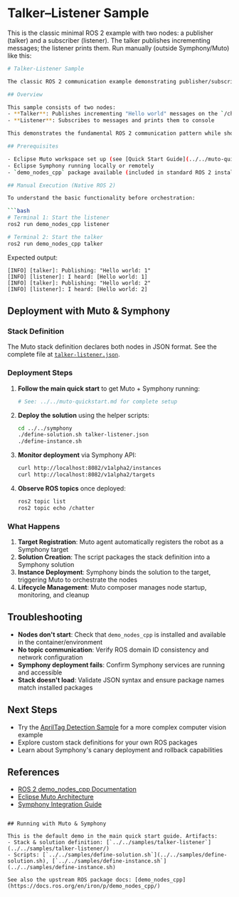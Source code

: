 
# Talker–Listener Sample

This is the classic minimal ROS 2 example with two nodes: a publisher (talker) and a subscriber (listener). The talker publishes incrementing messages; the listener prints them.
Run manually (outside Symphony/Muto) like this:

```bash
# Talker-Listener Sample

The classic ROS 2 communication example demonstrating publisher/subscriber pattern using Eclipse Muto orchestration and Eclipse Symphony fleet management.

## Overview

This sample consists of two nodes:
- **Talker**: Publishes incrementing "Hello world" messages on the `/chatter` topic
- **Listener**: Subscribes to messages and prints them to console

This demonstrates the fundamental ROS 2 communication pattern while showcasing how Muto can orchestrate node lifecycle and Symphony can manage deployment across robot fleets.

## Prerequisites

- Eclipse Muto workspace set up (see [Quick Start Guide](../../muto-quickstart.md))
- Eclipse Symphony running locally or remotely
- `demo_nodes_cpp` package available (included in standard ROS 2 installations)

## Manual Execution (Native ROS 2)

To understand the basic functionality before orchestration:

```bash
# Terminal 1: Start the listener
ros2 run demo_nodes_cpp listener

# Terminal 2: Start the talker  
ros2 run demo_nodes_cpp talker
```

Expected output:
```
[INFO] [talker]: Publishing: "Hello world: 1"
[INFO] [listener]: I heard: [Hello world: 1] 
[INFO] [talker]: Publishing: "Hello world: 2"
[INFO] [listener]: I heard: [Hello world: 2] 
```

## Deployment with Muto & Symphony

### Stack Definition

The Muto stack definition declares both nodes in JSON format. See the complete file at [`talker-listener.json`](../../symphony/talker-listener.json).

### Deployment Steps

1. **Follow the main quick start** to get Muto + Symphony running:
   ```bash
   # See: ../../muto-quickstart.md for complete setup
   ```

2. **Deploy the solution** using the helper scripts:
   ```bash
   cd ../../symphony
   ./define-solution.sh talker-listener.json
   ./define-instance.sh
   ```

3. **Monitor deployment** via Symphony API:
   ```bash
   curl http://localhost:8082/v1alpha2/instances
   curl http://localhost:8082/v1alpha2/targets
   ```

4. **Observe ROS topics** once deployed:
   ```bash
   ros2 topic list
   ros2 topic echo /chatter
   ```

### What Happens

1. **Target Registration**: Muto agent automatically registers the robot as a Symphony target
2. **Solution Creation**: The script packages the stack definition into a Symphony solution  
3. **Instance Deployment**: Symphony binds the solution to the target, triggering Muto to orchestrate the nodes
4. **Lifecycle Management**: Muto composer manages node startup, monitoring, and cleanup

## Troubleshooting

- **Nodes don't start**: Check that `demo_nodes_cpp` is installed and available in the container/environment
- **No topic communication**: Verify ROS domain ID consistency and network configuration
- **Symphony deployment fails**: Confirm Symphony services are running and accessible
- **Stack doesn't load**: Validate JSON syntax and ensure package names match installed packages

## Next Steps

- Try the [AprilTag Detection Sample](../april-tag-robot/README.md) for a more complex computer vision example
- Explore custom stack definitions for your own ROS packages
- Learn about Symphony's canary deployment and rollback capabilities

## References

- [ROS 2 demo_nodes_cpp Documentation](https://docs.ros.org/en/humble/p/demo_nodes_cpp/)
- [Eclipse Muto Architecture](../../../README.md#core-architecture) 
- [Symphony Integration Guide](../../muto-quickstart.md) 
````

## Running with Muto & Symphony

This is the default demo in the main quick start guide. Artifacts:
- Stack & solution definition: [`../../samples/talker-listener`](../../samples/talker-listener/)
- Scripts: [`../../samples/define-solution.sh`](../../samples/define-solution.sh), [`../../samples/define-instance.sh`](../../samples/define-instance.sh)

See also the upstream ROS package docs: [demo_nodes_cpp](https://docs.ros.org/en/iron/p/demo_nodes_cpp/)